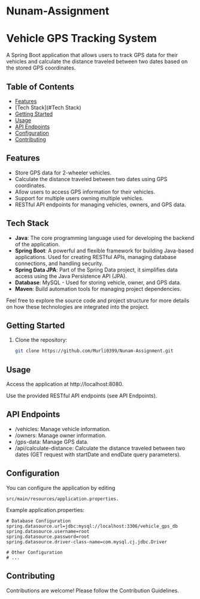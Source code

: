 # Nunam-Assignment
# Vehicle GPS Tracking System

A Spring Boot application that allows users to track GPS data for their vehicles and calculate the distance traveled between two dates based on the stored GPS coordinates.

## Table of Contents

- [Features](#features)
- [Tech Stack](#Tech Stack)
- [Getting Started](#getting-started)
- [Usage](#usage)
- [API Endpoints](#api-endpoints)
- [Configuration](#configuration)
- [Contributing](#contributing)

## Features

- Store GPS data for 2-wheeler vehicles.
- Calculate the distance traveled between two dates using GPS coordinates.
- Allow users to access GPS information for their vehicles.
- Support for multiple users owning multiple vehicles.
- RESTful API endpoints for managing vehicles, owners, and GPS data.


## Tech Stack

- **Java**: The core programming language used for developing the backend of the application.
- **Spring Boot**: A powerful and flexible framework for building Java-based applications. Used for creating RESTful APIs, managing database connections, and handling security.
- **Spring Data JPA**: Part of the Spring Data project, it simplifies data access using the Java Persistence API (JPA).
- **Database**: MySQL - Used for storing vehicle, owner, and GPS data.
- **Maven**: Build automation tools for managing project dependencies.

Feel free to explore the source code and project structure for more details on how these technologies are integrated into the project.


## Getting Started

1. Clone the repository:

   ```bash
   git clone https://github.com/Murli0399/Nunam-Assignment.git

## Usage
Access the application at http://localhost:8080.

Use the provided RESTful API endpoints (see API Endpoints).

## API Endpoints
- /vehicles: Manage vehicle information.
- /owners: Manage owner information.
- /gps-data: Manage GPS data.
- /api/calculate-distance: Calculate the distance traveled between two dates (GET request with startDate and endDate query parameters).


## Configuration
You can configure the application by editing 

   ```
   src/main/resources/application.properties.
   ```

Example application.properties:
```
# Database Configuration
spring.datasource.url=jdbc:mysql://localhost:3306/vehicle_gps_db
spring.datasource.username=root
spring.datasource.password=root
spring.datasource.driver-class-name=com.mysql.cj.jdbc.Driver

# Other Configuration
# ...
```
## Contributing
Contributions are welcome! Please follow the Contribution Guidelines.
